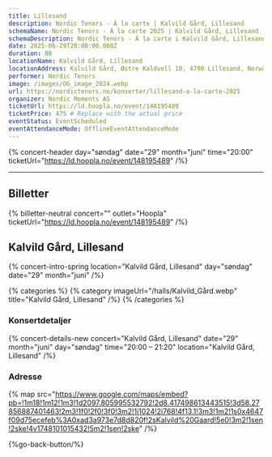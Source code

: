 ```yaml
---
title: Lillesand
description: Nordic Tenors - À la carte | Kalvild Gård, Lillesand
schemaName: Nordic Tenors - À la carte 2025 | Kalvild Gård, Lillesand
schemaDescription: Nordic Tenors - À la carte i Kalvild Gård, Lillesand
date: 2025-06-29T20:00:00.000Z
duration: 80
locationName: Kalvild Gård, Lillesand
locationAddress: Kalvild Gård, Østre Kaldvell 10, 4790 Lillesand, Norway
performer: Nordic Tenors
image: /images/OG_image_2024.webp
url: https://nordictenors.no/konserter/lillesand-a-la-carte-2025
organizer: Nordic Moments AS
ticketUrl: https://ld.hoopla.no/event/148195489
ticketPrice: 475 # Replace with the actual price
eventStatus: EventScheduled
eventAttendanceMode: OfflineEventAttendanceMode
---
```


{% concert-header day="søndag" date="29" month="juni" time="20:00" ticketUrl="https://ld.hoopla.no/event/148195489" /%}

---

## Billetter

{% billetter-neutral concert="" outlet="Hoopla" ticketUrl="https://ld.hoopla.no/event/148195489" /%}

## Kalvild Gård, Lillesand

{% concert-intro-spring location="Kalvild Gård, Lillesand" day="søndag" date="29" month="juni" /%}

{% categories %}
{% category imageUrl="/halls/Kalvild_Gård.webp" title="Kalvild Gård, Lillesand" /%}
{% /categories %}

### Konsertdetaljer

{% concert-details-new concert="Kalvild Gård, Lillesand" date="29" month="juni" day="søndag" time="20:00 – 21:20" location="Kalvild Gård, Lillesand" /%}

### Adresse

{% map src="https://www.google.com/maps/embed?pb=!1m18!1m12!1m3!1d2097.805995532792!2d8.417498613443515!3d58.27856887401463!2m3!1f0!2f0!3f0!3m2!1i1024!2i768!4f13.1!3m3!1m2!1s0x4647f09d75ecefeb%3A0xad3a973e7d8d820f!2sKalvild%20Gaard!5e0!3m2!1sen!2ske!4v1748101015432!5m2!1sen!2ske" /%}

{%go-back-button/%}
